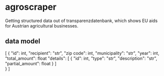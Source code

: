 # agroscraper
Getting structured data out of transparenzdatenbank, which shows EU aids for Austrian agricultural businesses.



## data model


[
	{
		"id": int,
		"recipient": "str",
		"zip code": int,
		"municipality": "str",
		"year": int,
		"total_amount": float
		"details": [
			{
				"id": int,
				"type": "str",
				"description": "str",
				"partial_amount": float
			}
		]	
	}
]